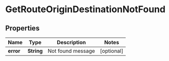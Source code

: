 
# GetRouteOriginDestinationNotFound

## Properties
Name | Type | Description | Notes
------------ | ------------- | ------------- | -------------
**error** | **String** | Not found message |  [optional]



